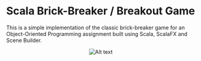 # Scala Brick-Breaker / Breakout Game

This is a simple implementation of the classic brick-breaker game for an Object-Oriented Programming assignment built using Scala, ScalaFX and Scene Builder.

<div align='center'>

![Alt text](/Screenshots/main.png "Optional title")
